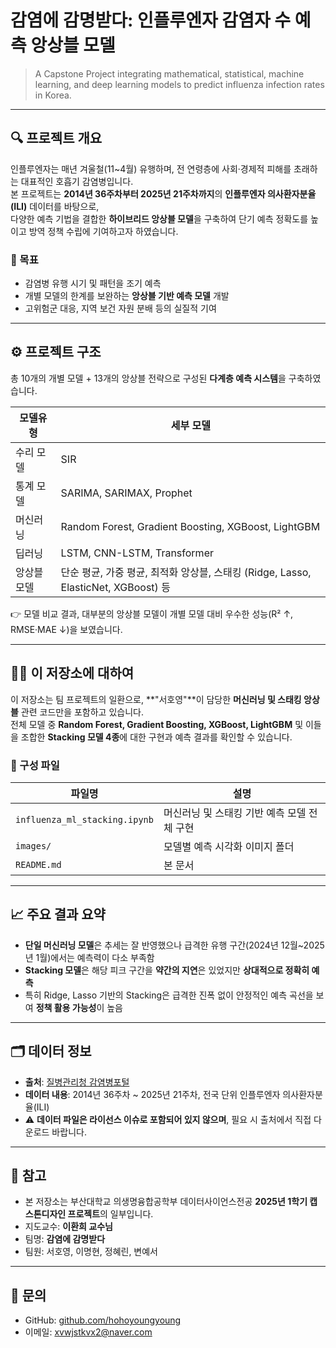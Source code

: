# 감염에 감명받다: 인플루엔자 감염자 수 예측 앙상블 모델

> A Capstone Project integrating mathematical, statistical, machine learning, and deep learning models to predict influenza infection rates in Korea.

---

## 🔍 프로젝트 개요

인플루엔자는 매년 겨울철(11~4월) 유행하며, 전 연령층에 사회·경제적 피해를 초래하는 대표적인 호흡기 감염병입니다.  
본 프로젝트는 **2014년 36주차부터 2025년 21주차까지**의 **인플루엔자 의사환자분율(ILI)** 데이터를 바탕으로,  
다양한 예측 기법을 결합한 **하이브리드 앙상블 모델**을 구축하여 단기 예측 정확도를 높이고 방역 정책 수립에 기여하고자 하였습니다.

### 🎯 목표
- 감염병 유행 시기 및 패턴을 조기 예측
- 개별 모델의 한계를 보완하는 **앙상블 기반 예측 모델** 개발
- 고위험군 대응, 지역 보건 자원 분배 등의 실질적 기여

---

## ⚙ 프로젝트 구조

총 10개의 개별 모델 + 13개의 앙상블 전략으로 구성된 **다계층 예측 시스템**을 구축하였습니다.

| 모델유형     | 세부 모델                                                         |
|------------|------------------------------------------------------------------|
| 수리 모델   | SIR                                                               |
| 통계 모델   | SARIMA, SARIMAX, Prophet                                          |
| 머신러닝     | Random Forest, Gradient Boosting, XGBoost, LightGBM             |
| 딥러닝       | LSTM, CNN-LSTM, Transformer                                      |
| 앙상블 모델 | 단순 평균, 가중 평균, 최적화 앙상블, 스태킹 (Ridge, Lasso, ElasticNet, XGBoost) 등 |

👉 모델 비교 결과, 대부분의 앙상블 모델이 개별 모델 대비 우수한 성능(R² ↑, RMSE·MAE ↓)을 보였습니다.

---

## 👩‍💻 이 저장소에 대하여

이 저장소는 팀 프로젝트의 일환으로, **"서호영"**이 담당한 **머신러닝 및 스태킹 앙상블** 관련 코드만을 포함하고 있습니다.  
전체 모델 중 **Random Forest, Gradient Boosting, XGBoost, LightGBM** 및 이들을 조합한 **Stacking 모델 4종**에 대한 구현과 예측 결과를 확인할 수 있습니다.

### 📂 구성 파일
| 파일명                          | 설명                                          |
|-------------------------------|---------------------------------------------|
| `influenza_ml_stacking.ipynb` | 머신러닝 및 스태킹 기반 예측 모델 전체 구현 |
| `images/`                     | 모델별 예측 시각화 이미지 폴더              |
| `README.md`                   | 본 문서                                      |

---

## 📈 주요 결과 요약

- **단일 머신러닝 모델**은 추세는 잘 반영했으나 급격한 유행 구간(2024년 12월~2025년 1월)에서는 예측력이 다소 부족함
- **Stacking 모델**은 해당 피크 구간을 **약간의 지연**은 있었지만 **상대적으로 정확히 예측**
- 특히 Ridge, Lasso 기반의 Stacking은 급격한 진폭 없이 안정적인 예측 곡선을 보여 **정책 활용 가능성**이 높음

---

## 🗂 데이터 정보

- **출처**: [질병관리청 감염병포털](https://www.kdca.go.kr/npt/biz/npp/iss/statisListMain.do)
- **데이터 내용**: 2014년 36주차 ~ 2025년 21주차, 전국 단위 인플루엔자 의사환자분율(ILI)
- ⚠️ **데이터 파일은 라이선스 이슈로 포함되어 있지 않으며**, 필요 시 출처에서 직접 다운로드 바랍니다.

---

## 📌 참고

- 본 저장소는 부산대학교 의생명융합공학부 데이터사이언스전공 **2025년 1학기 캡스톤디자인 프로젝트**의 일부입니다.
- 지도교수: **이환희 교수님**
- 팀명: **감염에 감명받다**
- 팀원: 서호영, 이명현, 정혜린, 변예서

---

## 📮 문의

- GitHub: [github.com/hohoyoungyoung](https://github.com/hohoyoungyoung)  
- 이메일: xvwjstkvx2@naver.com
